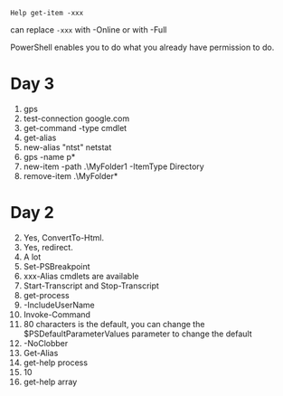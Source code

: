 ```
Help get-item -xxx 
```
can replace ```-xxx``` with -Online or with -Full

PowerShell enables you to do what you already have permission to do.


# Day 3
1. gps
2. test-connection google.com
3. get-command -type cmdlet
4. get-alias
5. new-alias "ntst" netstat
6. gps -name p*
7. new-item -path .\MyFolder1 -ItemType Directory
8. remove-item .\MyFolder*

# Day 2
2. Yes, ConvertTo-Html.
3. Yes, redirect.
4. A lot
5. Set-PSBreakpoint
6. xxx-Alias cmdlets are available
7. Start-Transcript and Stop-Transcript
8. get-process
9. -IncludeUserName
10. Invoke-Command
11. 80 characters is the default, you can change the $PSDefaultParameterValues parameter to change the default
12. -NoClobber
13. Get-Alias
14. get-help process
15. 10
16. get-help array
